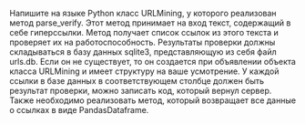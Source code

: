 Напишите на языке Python класс URLMining, у которого реализован метод parse_verify. Этот метод принимает на вход текст, содержащий в себе гиперссылки. Метод получает список ссылок из этого текста и проверяет их на работоспособность. Результаты проверки должны складываться в базу данных sqlite3, представляющую из себя файл urls.db. Eсли он не существует, то он создается при объявлении объекта класса URLMining и имеет структуру на ваше усмотрение. У каждой ссылки в базе данных в соответствующем столбце должен быть результат проверки, можно записать код, который вернул сервер. Также необходимо реализовать метод, который возвращает все данные о ссылках в виде PandasDataframe.